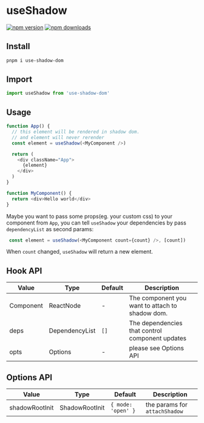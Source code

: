 # useShadow 

[![npm version](https://badgen.net/npm/v/use-shadow-dom)](https://npm.im/use-shadowm-dom) [![npm downloads](https://badgen.net/npm/dm/use-shadow-dom)](https://npm.im/use-shadow-dom)

## Install

```bash
pnpm i use-shadow-dom
```

## Import

```ts
import useShadow from 'use-shadow-dom'
```

## Usage

```ts
function App() {
  // this element will be rendered in shadow dom.
  // and element will never rerender
  const element = useShadow(<MyComponent />)

  return (
    <div className="App">
      {element}
    </div>
  )
}

function MyComponent() {
  return <div>Hello world</div>
}
```

Maybe you want to pass some props(eg. your custom css) to your component from `App`, you can tell `useShadow` your dependencies by pass `dependencyList` as second params:

```ts
 const element = useShadow(<MyComponent count={count} />, [count])
```

When `count` changed, `useShadow` will return a new element. 

## Hook API


| Value     |    Type | Default  | Description |
| -------- | --------| ----- | ----- |
| Component      |    ReactNode | -  | The component you want to attach to shadow dom. 
| deps | DependencyList | `[]` | The dependencies that control component updates
| opts | Options | - | please see Options API


## Options API

| Value     |    Type | Default  | Description |
| -------- | --------| ----- | ----- |
| shadowRootInit      |    ShadowRootInit | `{ mode: 'open' }`  | the params for `attachShadow`
